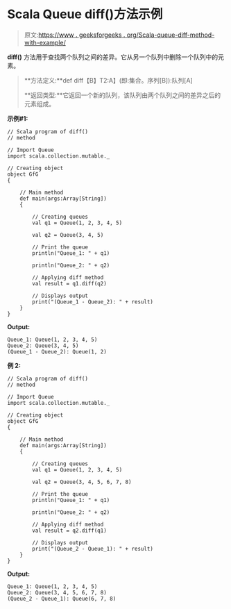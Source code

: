 # Scala Queue diff()方法示例

> 原文:[https://www . geeksforgeeks . org/Scala-queue-diff-method-with-example/](https://www.geeksforgeeks.org/scala-queue-diff-method-with-example/)

**diff()** 方法用于查找两个队列之间的差异。它从另一个队列中删除一个队列中的元素。

> **方法定义:**def diff【B】T2:A】(即:集合。序列[B]):队列[A]
> 
> **返回类型:**它返回一个新的队列，该队列由两个队列之间的差异之后的元素组成。

**示例#1:**

```
// Scala program of diff() 
// method 

// Import Queue 
import scala.collection.mutable._

// Creating object 
object GfG 
{ 

    // Main method 
    def main(args:Array[String]) 
    { 

        // Creating queues 
        val q1 = Queue(1, 2, 3, 4, 5) 

        val q2 = Queue(3, 4, 5) 

        // Print the queue
        println("Queue_1: " + q1)

        println("Queue_2: " + q2)

        // Applying diff method 
        val result = q1.diff(q2) 

        // Displays output 
        print("(Queue_1 - Queue_2): " + result)
    } 
} 
```

**Output:**

```
Queue_1: Queue(1, 2, 3, 4, 5)
Queue_2: Queue(3, 4, 5)
(Queue_1 - Queue_2): Queue(1, 2)

```

**例 2:**

```
// Scala program of diff() 
// method 

// Import Queue 
import scala.collection.mutable._

// Creating object 
object GfG 
{ 

    // Main method 
    def main(args:Array[String]) 
    { 

        // Creating queues 
        val q1 = Queue(1, 2, 3, 4, 5) 

        val q2 = Queue(3, 4, 5, 6, 7, 8) 

        // Print the queue
        println("Queue_1: " + q1)

        println("Queue_2: " + q2)

        // Applying diff method 
        val result = q2.diff(q1) 

        // Displays output 
        print("(Queue_2 - Queue_1): " + result)
    } 
} 
```

**Output:**

```
Queue_1: Queue(1, 2, 3, 4, 5)
Queue_2: Queue(3, 4, 5, 6, 7, 8)
(Queue_2 - Queue_1): Queue(6, 7, 8)

```